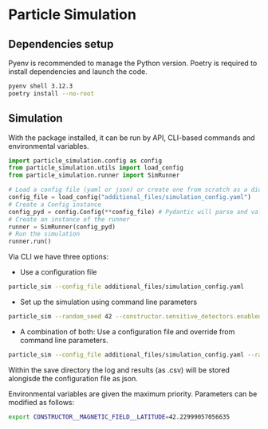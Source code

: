 # Particle Simulation

## Dependencies setup

Pyenv is recommended to manage the Python version.
Poetry is required to install dependencies and launch the code.

```bash
pyenv shell 3.12.3
poetry install --no-root
```

## Simulation

With the package installed, it can be run by API, CLI-based commands and environmental variables.

```python
import particle_simulation.config as config
from particle_simulation.utils import load_config
from particle_simulation.runner import SimRunner

# Load a config file (yaml or json) or create one from scratch as a dict
config_file = load_config("additional_files/simulation_config.yaml")
# Create a Config instance
config_pyd = config.Config(**config_file) # Pydantic will parse and validate the input config file
# Create an instance of the runner
runner = SimRunner(config_pyd)
# Run the simulation
runner.run()
```
Via CLI we have three options:
- Use a configuration file 
```bash
particle_sim --config_file additional_files/simulation_config.yaml
```
- Set up the simulation using command line parameters
```bash
particle_sim --random_seed 42 --constructor.sensitive_detectors.enabled True
```
- A combination of both: Use a configuration file and override from command line parameters.
```bash
particle_sim --config_file additional_files/simulation_config.yaml --random_seed 648 --constructor.sensitive_detectors.enabled False
```
Within the save directory the log and results (as .csv) will be stored alongisde the configuration file as json. 

Environmental variables are given the maximum priority. Parameters can be modified as follows:
```bash
export CONSTRUCTOR__MAGNETIC_FIELD__LATITUDE=42.22999057056635
```